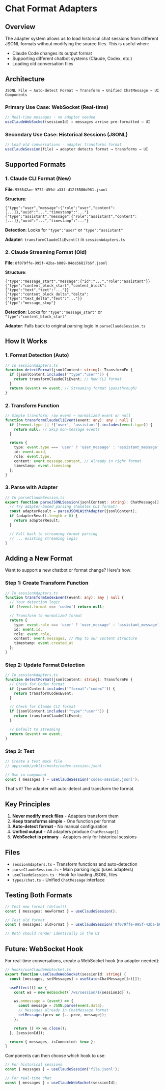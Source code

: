 # Chat Format Adapters

## Overview

The adapter system allows us to load historical chat sessions from different JSONL formats without modifying the source files. This is useful when:
- Claude Code changes its output format
- Supporting different chatbot systems (Claude, Codex, etc.)
- Loading old conversation files

## Architecture

```
JSONL File → Auto-detect Format → Transform → Unified ChatMessage → UI Components
```

### Primary Use Case: WebSocket (Real-time)
```typescript
// Real-time messages - no adapter needed
useClaudeWebSocket(sessionId) → messages arrive pre-formatted → UI
```

### Secondary Use Case: Historical Sessions (JSONL)
```typescript
// Load old conversations - adapter transforms format
useClaudeSession(file) → adapter detects format → transforms → UI
```

## Supported Formats

### 1. Claude CLI Format (New)
**File**: `955542ae-9772-459d-a33f-d12f5586d961.jsonl`

**Structure**:
```jsonl
{"type":"user","message":{"role":"user","content":[...]},"uuid":"...","timestamp":"..."}
{"type":"assistant","message":{"role":"assistant","content":[...]},"uuid":"...","timestamp":"..."}
```

**Detection**: Looks for `"type":"user"` or `"type":"assistant"`

**Adapter**: `transformClaudeCliEvent()` in `sessionAdapters.ts`

### 2. Claude Streaming Format (Old)
**File**: `8f079ffe-995f-42ba-b089-84de56817b6f.jsonl`

**Structure**:
```jsonl
{"type":"message_start","message":{"id":"...","role":"assistant"}}
{"type":"content_block_start","content_block":{"type":"text","text":"..."}}
{"type":"content_block_delta","delta":{"type":"text_delta","text":"..."}}
{"type":"message_stop"}
```

**Detection**: Looks for `"type":"message_start"` or `"type":"content_block_start"`

**Adapter**: Falls back to original parsing logic in `parseClaudeSession.ts`

## How It Works

### 1. Format Detection (Auto)
```typescript
// In sessionAdapters.ts
function detectFormat(jsonlContent: string): TransformFn {
  if (jsonlContent.includes('"type":"user"')) {
    return transformClaudeCliEvent; // New CLI format
  }
  return (event) => event; // Streaming format (passthrough)
}
```

### 2. Transform Function
```typescript
// Simple transform: raw event → normalized event or null
function transformClaudeCliEvent(event: any): any | null {
  if (!event.type || !['user', 'assistant'].includes(event.type)) {
    return null; // Skip non-message events
  }

  return {
    type: event.type === 'user' ? 'user_message' : 'assistant_message',
    id: event.uuid,
    role: event.type,
    content: event.message.content, // Already in right format
    timestamp: event.timestamp
  };
}
```

### 3. Parse with Adapter
```typescript
// In parseClaudeSession.ts
export function parseJSONLSession(jsonlContent: string): ChatMessage[] {
  // Try adapter-based parsing (handles CLI format)
  const adapterResult = parseJSONLWithAdapter(jsonlContent);
  if (adapterResult.length > 0) {
    return adapterResult;
  }

  // Fall back to streaming format parsing
  // ... existing streaming logic
}
```

## Adding a New Format

Want to support a new chatbot or format change? Here's how:

### Step 1: Create Transform Function
```typescript
// In sessionAdapters.ts
function transformCodexEvent(event: any): any | null {
  // Your detection logic
  if (!event.format === 'codex') return null;

  // Transform to normalized format
  return {
    type: event.role === 'user' ? 'user_message' : 'assistant_message',
    id: event.id,
    role: event.role,
    content: event.messages, // Map to our content structure
    timestamp: event.created_at
  };
}
```

### Step 2: Update Format Detection
```typescript
// In sessionAdapters.ts
function detectFormat(jsonlContent: string): TransformFn {
  // Check for Codex format
  if (jsonlContent.includes('"format":"codex"')) {
    return transformCodexEvent;
  }

  // Check for Claude CLI format
  if (jsonlContent.includes('"type":"user"')) {
    return transformClaudeCliEvent;
  }

  // Default to streaming
  return (event) => event;
}
```

### Step 3: Test
```typescript
// Create a test mock file
// apps/web/public/mocks/codex-session.jsonl

// Use in component
const { messages } = useClaudeSession('codex-session.jsonl');
```

That's it! The adapter will auto-detect and transform the format.

## Key Principles

1. **Never modify mock files** - Adapters transform them
2. **Keep transforms simple** - One function per format
3. **Auto-detect format** - No manual configuration
4. **Unified output** - All adapters produce `ChatMessage[]`
5. **WebSocket is primary** - Adapters only for historical sessions

## Files

- `sessionAdapters.ts` - Transform functions and auto-detection
- `parseClaudeSession.ts` - Main parsing logic (uses adapters)
- `useClaudeSession.ts` - Hook for loading JSONL files
- `types/chat.ts` - Unified `ChatMessage` interface

## Testing Both Formats

```typescript
// Test new format (default)
const { messages: newFormat } = useClaudeSession();

// Test old format
const { messages: oldFormat } = useClaudeSession('8f079ffe-995f-42ba-b089-84de56817b6f.jsonl');

// Both should render identically in the UI
```

## Future: WebSocket Hook

For real-time conversations, create a WebSocket hook (no adapter needed):

```typescript
// hooks/useClaudeWebSocket.ts
export function useClaudeWebSocket(sessionId: string) {
  const [messages, setMessages] = useState<ChatMessage[]>([]);

  useEffect(() => {
    const ws = new WebSocket(`/ws/session/${sessionId}`);

    ws.onmessage = (event) => {
      const message = JSON.parse(event.data);
      // Messages already in ChatMessage format
      setMessages(prev => [...prev, message]);
    };

    return () => ws.close();
  }, [sessionId]);

  return { messages, isConnected: true };
}
```

Components can then choose which hook to use:
```typescript
// For historical sessions
const { messages } = useClaudeSession('file.jsonl');

// For real-time chat
const { messages } = useClaudeWebSocket(sessionId);
```
